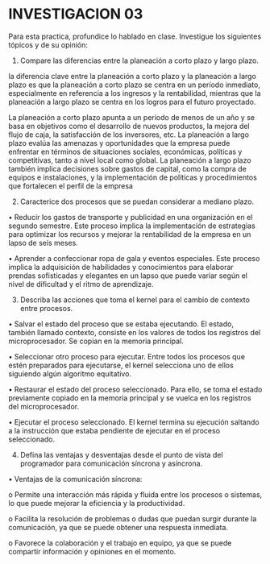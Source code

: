 # INVESTIGACION 03
Para esta practica, profundice lo hablado en clase. Investigue los siguientes tópicos y de su opinión: 
1.	Compare las diferencias entre la planeación a corto plazo y largo plazo.

la diferencia clave entre la planeación a corto plazo y la planeación a largo plazo es que la planeación a corto plazo se centra en un período inmediato, especialmente en referencia a los ingresos y la rentabilidad, mientras que la planeación a largo plazo se centra en los logros para el futuro proyectado.

La planeación a corto plazo apunta a un período de menos de un año y se basa en objetivos como el desarrollo de nuevos productos, la mejora del flujo de caja, la satisfacción de los inversores, etc. La planeación a largo plazo evalúa las amenazas y oportunidades que la empresa puede enfrentar en términos de situaciones sociales, económicas, políticas y competitivas, tanto a nivel local como global. La planeación a largo plazo también implica decisiones sobre gastos de capital, como la compra de equipos e instalaciones, y la implementación de políticas y procedimientos que fortalecen el perfil de la empresa


2.	Caracterice dos procesos que se puedan considerar a mediano plazo.

•	Reducir los gastos de transporte y publicidad en una organización en el segundo semestre. Este proceso implica la implementación de estrategias para optimizar los recursos y mejorar la rentabilidad de la empresa en un lapso de seis meses.

•	Aprender a confeccionar ropa de gala y eventos especiales. Este proceso implica la adquisición de habilidades y conocimientos para elaborar prendas sofisticadas y elegantes en un lapso que puede variar según el nivel de dificultad y el ritmo de aprendizaje.



3.	Describa las acciones que toma el kernel para el cambio de contexto entre procesos.


•	Salvar el estado del proceso que se estaba ejecutando. El estado, también llamado contexto, consiste en los valores de todos los registros del microprocesador. Se copian en la memoria principal.

•	Seleccionar otro proceso para ejecutar. Entre todos los procesos que estén preparados para ejecutarse, el kernel selecciona uno de ellos siguiendo algún algoritmo equitativo.

•	Restaurar el estado del proceso seleccionado. Para ello, se toma el estado previamente copiado en la memoria principal y se vuelca en los registros del microprocesador.

•	Ejecutar el proceso seleccionado. El kernel termina su ejecución saltando a la instrucción que estaba pendiente de ejecutar en el proceso seleccionado.



4.	Defina las ventajas y desventajas desde el punto de vista del programador para comunicación síncrona y asíncrona. 

•	Ventajas de la comunicación síncrona:

o	Permite una interacción más rápida y fluida entre los procesos o sistemas, lo que puede mejorar la eficiencia y la productividad.

o	Facilita la resolución de problemas o dudas que puedan surgir durante la comunicación, ya que se puede obtener una respuesta inmediata.

o	Favorece la colaboración y el trabajo en equipo, ya que se puede compartir información y opiniones en el momento.
